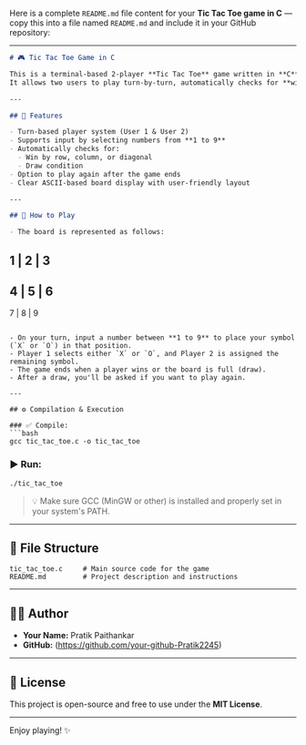 Here is a complete `README.md` file content for your **Tic Tac Toe game in C** — copy this into a file named `README.md` and include it in your GitHub repository:

---

```markdown
# 🎮 Tic Tac Toe Game in C

This is a terminal-based 2-player **Tic Tac Toe** game written in **C**.  
It allows two users to play turn-by-turn, automatically checks for **winning conditions**, and offers an option to **restart** the game after a draw.

---

## 📌 Features

- Turn-based player system (User 1 & User 2)
- Supports input by selecting numbers from **1 to 9**
- Automatically checks for:
  - Win by row, column, or diagonal
  - Draw condition
- Option to play again after the game ends
- Clear ASCII-based board display with user-friendly layout

---

## 🎯 How to Play

- The board is represented as follows:

```

## 1 | 2 | 3

## 4 | 5 | 6

7 | 8 | 9

````

- On your turn, input a number between **1 to 9** to place your symbol (`X` or `O`) in that position.
- Player 1 selects either `X` or `O`, and Player 2 is assigned the remaining symbol.
- The game ends when a player wins or the board is full (draw).
- After a draw, you'll be asked if you want to play again.

---

## ⚙️ Compilation & Execution

### ✅ Compile:
```bash
gcc tic_tac_toe.c -o tic_tac_toe
````

### ▶️ Run:

```bash
./tic_tac_toe
```

> 💡 Make sure GCC (MinGW or other) is installed and properly set in your system's PATH.

---

## 📁 File Structure

```
tic_tac_toe.c     # Main source code for the game
README.md         # Project description and instructions
```

---

## 👨‍💻 Author

* **Your Name:** Pratik Paithankar
* **GitHub:** (https://github.com/your-github-Pratik2245)

---

## 📄 License

This project is open-source and free to use under the **MIT License**.

---

Enjoy playing! ✨

````


